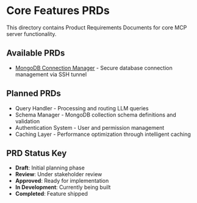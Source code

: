 # Core Features PRDs

This directory contains Product Requirements Documents for core MCP server functionality.

## Available PRDs

- [MongoDB Connection Manager](mongodb-connection-manager-prd.md) - Secure database connection management via SSH tunnel

## Planned PRDs

- Query Handler - Processing and routing LLM queries
- Schema Manager - MongoDB collection schema definitions and validation  
- Authentication System - User and permission management
- Caching Layer - Performance optimization through intelligent caching

## PRD Status Key

- **Draft**: Initial planning phase
- **Review**: Under stakeholder review
- **Approved**: Ready for implementation
- **In Development**: Currently being built
- **Completed**: Feature shipped